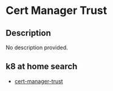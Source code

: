 # Cert Manager Trust

## Description

No description provided.

## k8 at home search

- [cert-manager-trust](https://nanne.dev/k8s-at-home-search/#/cert-manager-trust)
